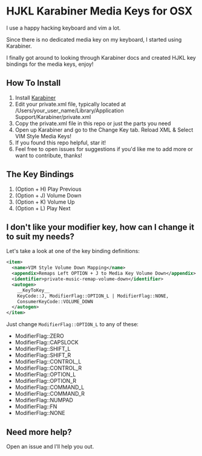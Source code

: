 # HJKL Karabiner Media Keys for OSX

I use a happy hacking keyboard and vim a lot.

Since there is no dedicated media key on my keyboard, I started using Karabiner.

I finally got around to looking through Karabiner docs and created HJKL key bindings for the media keys, enjoy!

## How To Install

1. Install [Karabiner](https://pqrs.org/osx/karabiner/)
2. Edit your private.xml file, typically located at /Users/your_user_name/Library/Application Support/Karabiner/private.xml
3. Copy the private.xml file in this repo or just the parts you need
4. Open up Karabiner and go to the Change Key tab. Reload XML & Select VIM Style Media Keys!
4. If you found this repo helpful, star it!
5. Feel free to open issues for suggestions if you'd like me to add more or want to contribute, thanks!

## The Key Bindings
1. (Option + H) Play Previous
1. (Option + J) Volume Down
1. (Option + K) Volume Up
1. (Option + L) Play Next

## I don't like your modifier key, how can I change it to suit my needs?
Let's take a look at one of the key binding definitions:

```xml
<item>
  <name>VIM Style Volume Down Mapping</name>
  <appendix>Remaps Left OPTION + J to Media Key Volume Down</appendix>
  <identifier>private-music-remap-volume-down</identifier>
  <autogen>
    __KeyToKey__
    KeyCode::J, ModifierFlag::OPTION_L | ModifierFlag::NONE,
    ConsumerKeyCode::VOLUME_DOWN
  </autogen>
</item>
```

Just change ``` ModifierFlag::OPTION_L ``` to any of these:

- ModifierFlag::ZERO
- ModifierFlag::CAPSLOCK
- ModifierFlag::SHIFT_L
- ModifierFlag::SHIFT_R
- ModifierFlag::CONTROL_L
- ModifierFlag::CONTROL_R
- ModifierFlag::OPTION_L
- ModifierFlag::OPTION_R
- ModifierFlag::COMMAND_L
- ModifierFlag::COMMAND_R
- ModifierFlag::NUMPAD
- ModifierFlag::FN
- ModifierFlag::NONE

## Need more help?

Open an issue and I'll help you out.
